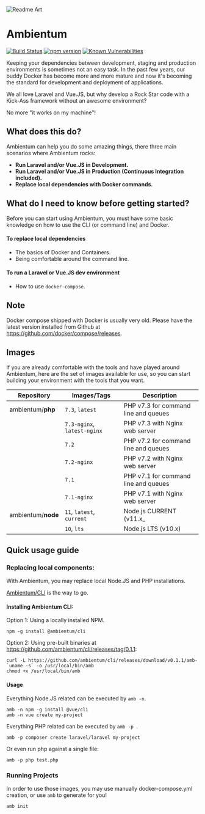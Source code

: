 ![Readme Art](https://raw.githubusercontent.com/ambientum/ambientum/master/new-readme-art.png)

# Ambientum

[![Build Status](https://travis-ci.org/ambientum/ambientum.svg?branch=master)](https://travis-ci.org/ambientum/ambientum)
[![npm version](https://badge.fury.io/js/%40ambientum%2Fcli.svg)](https://badge.fury.io/js/%40ambientum%2Fcli)
[![Known Vulnerabilities](https://snyk.io/test/github/ambientum/cli/badge.svg?targetFile=package.json)](https://snyk.io/test/github/ambientum/cli?targetFile=package.json)

Keeping your dependencies between development, staging and production environments is sometimes not an easy task.
In the past few years, our buddy Docker has become more and more mature and now it's becoming the standard for development and deployment of applications.

We all love Laravel and Vue.JS, but why develop a Rock Star code with a Kick-Ass framework
without an awesome environment?

No more "it works on my machine"!

## What does this do?
Ambientum can help you do some amazing things, there three main scenarios where Ambientum rocks:

- **Run Laravel and/or Vue.JS in Development.**
- **Run Laravel and/or Vue.JS in Production (Continuous Integration included).**
- **Replace local dependencies with Docker commands.**

## What do I need to know before getting started?

Before you can start using Ambientum, you must have some basic knowledge on how to use the CLI (or command line) and Docker.

#### To replace local dependencies
- The basics of Docker and Containers.
- Being comfortable around the command line.

#### To run a Laravel or Vue.JS dev environment
- How to use `docker-compose`.


## Note
Docker compose shipped with Docker is usually very old.
Please have the latest version installed from Github at https://github.com/docker/compose/releases.

## Images
If you are already comfortable with the tools and have played around Ambientum, here are the set of images available for use,
so you can start building your environment with the tools that you want.

|Repository                 | Images/Tags                   | Description                                        |
|---------------------------|-------------------------------|----------------------------------------------------|
| ambientum/**php**         | `7.3`, `latest`               | PHP v7.3 for command line and queues               |
|                           | `7.3-nginx`, `latest-nginx`   | PHP v7.3 with Nginx web server                      |
|                           | `7.2`                         | PHP v7.2 for command line and queues               |
|                           | `7.2-nginx`                   | PHP v7.2 with Nginx web server                      |
|                           | `7.1`                         | PHP v7.1 for command line and queues               |
|                           | `7.1-nginx`                   | PHP v7.1 with Nginx web server                      |
| ambientum/**node**        | `11`, `latest`, `current`     | Node.js CURRENT (v11.x_                                       |
|                           | `10`, `lts`                   | Node.js LTS (v10.x)                                       |

## Quick usage guide

### Replacing local components:

With Ambientum, you may replace local Node.JS and PHP installations.

[Ambientum/CLI](https://github.com/ambientum/cli) is the way to go.


#### Installing **Ambientum CLI**:

Option 1: Using a locally installed NPM.
```
npm -g install @ambientum/cli
```

Option 2: Using pre-built binaries at https://github.com/ambientum/cli/releases/tag/0.1.1:

```
curl -L https://github.com/ambientum/cli/releases/download/v0.1.1/amb-`uname -s` -o /usr/local/bin/amb
chmod +x /usr/local/bin/amb
```


#### Usage

Everything Node.JS related can be executed by `amb -n`.

```
amb -n npm -g install @vue/cli
amb -n vue create my-project
```

Everything PHP related can be executed by `amb -p `.

```
amb -p composer create laravel/laravel my-project
```

Or even run php against a single file:
```
amb -p php test.php
```

### Running Projects

In order to use those images, you may use manually docker-compose.yml creation, or use `amb` to generate for you!

```shell
amb init
```
